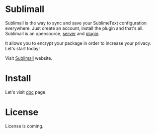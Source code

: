 Sublimall
=========

Sublimall is the way to sync and save your SublimeText configuration everywhere. Just create an account, install the plugin and that's all.
Sublimall is an opensource, [server](http://sublimall.org) and [plugin](https://github.com/socketubs/sublimall).

It allows you to encrypt your package in order to increase your privacy. Let's start today!

Visit [Sublimall](http://sublimall.org/) website.

Install
=======

Let's visit [doc](http://sublimall.org/docs) page.

License
=======

License is coming.
